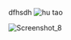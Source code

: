dfhsdh
![hu tao](https://github.com/SonyVansha/Repo-pertama/assets/118626845/4f947851-4ffe-4fb4-9b57-3f5dc6cfddeb)


![Screenshot_8](https://github.com/SonyVansha/Repo-pertama/assets/118626845/928931cd-48c9-4e88-907f-2866b4d8a9f6)
